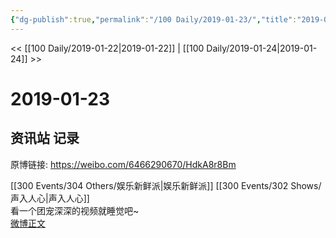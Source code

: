 ```yaml
---
{"dg-publish":true,"permalink":"/100 Daily/2019-01-23/","title":"2019-01-23","created":"2022-12-22T13:49:22.000+08:00","updated":"2023-01-09T17:24:44.008+08:00"}
---
```



<< [[100 Daily/2019-01-22\|2019-01-22]] | [[100 Daily/2019-01-24\|2019-01-24]] >>

# 2019-01-23

## 资讯站 记录

原博链接: https://weibo.com/6466290670/HdkA8r8Bm

[[300 Events/304 Others/娱乐新鲜派\|娱乐新鲜派]] [[300 Events/302 Shows/声入人心\|声入人心]]  
看一个团宠深深的视频就睡觉吧~  
[微博正文](https://weibo.com/detail/4331628102680482)
